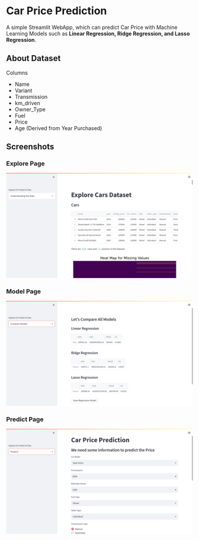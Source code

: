 
# Car Price Prediction

A simple Streamlit WebApp, which can predict Car Price with Machine Learning Models such as **Linear Regression, Ridge Regression, and Lasso Regression**.

## About Dataset

Columns
- Name
- Variant
- Transmission
- km_driven
- Owner_Type
- Fuel
- Price
- Age (Derived from Year Purchased)

## Screenshots

### Explore Page

![Explore Page](images/Explore_page.png)

### Model Page

![Model Page](images/Models_page.png)

### Predict Page

![Predict Page](images/Prediction_page.png)